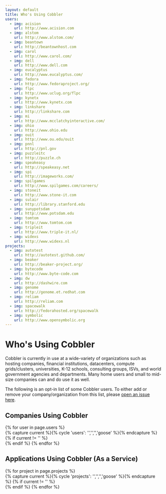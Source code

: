```yaml
---
layout: default
title: Who's Using Cobbler
users:
  - img: acision
    url: http://www.acision.com
  - img: alstom
    url: http://www.alstom.com/
  - img: beantown
    url: http://beantownhost.com
  - img: carol
    url: http://www.carol.com/
  - img: dell
    url: http://www.dell.com
  - img: eucalyptus
    url: http://www.eucalyptus.com/
  - img: fedora
    url: http://www.fedoraproject.org/
  - img: flpc
    url: http://www.uclug.org/flpc
  - img: kynetx
    url: http://www.kynetx.com
  - img: linkshare
    url: http://linkshare.com
  - img: mi
    url: http://www.mcclatchyinteractive.com/
  - img: ohio
    url: http://www.ohio.edu
  - img: ouit
    url: http://www.ou.edu/ouit
  - img: pnnl
    url: http://pnl.gov
  - img: puzzleitc
    url: http://puzzle.ch
  - img: speakeasy
    url: http://speakeasy.net
  - img: spi
    url: http://imageworks.com/
  - img: spilgames
    url: http://www.spilgames.com/careers/
  - img: stoneit
    url: http://www.stone-it.com
  - img: sulair
    url: http://library.stanford.edu
  - img: sunypotsdam
    url: http://www.potsdam.edu
  - img: tomtom
    url: http://www.tomtom.com
  - img: tripleit
    url: http://www.triple-it.nl/
  - img: widexs
    url: http://www.widexs.nl
projects:
  - img: autotest
    url: http://autotest.github.com/
  - img: beaker
    url: http://beaker-project.org/
  - img: bytecode
    url: http://www.byte-code.com
  - img: dw
    url: http://dashwire.com
  - img: genome
    url: http://genome.et.redhat.com
  - img: reliam
    url: http://reliam.com
  - img: spacewalk
    url: http://fedorahosted.org/spacewalk
  - img: symbolic
    url: http://www.opensymbolic.org
---
```


# Who's Using Cobbler

Cobbler is currently in use at a wide-variety of organizations such as hosting companies, financial institutions, datacenters, compute grids/clusters, universities, K-12 schools, consulting groups, ISVs, and world government agencies and departments.  Many home users and small to mid-size companies can and do use it as well.

The following is an opt-in list of some Cobbler users. To either add or remove your company/organization from this list, please [open an issue here](https://github.com/cobbler/cobbler.github.com/issues).

## Companies Using Cobbler

<div class="container logolist">
 <div class="row-fluid">
{% for user in page.users %}
  <div class="span3 userlogo"><a href="{{ user.url }}"><img src="/images/who/{{ user.img }}_logo_sm.png" alt="" /></a></div>
 {% capture current %}{% cycle 'users': '','','','goose' %}{% endcapture %}
 {% if current != '' %}
 </div>
 <div class="row-fluid">
 {% endif %}
{% endfor %}
 </div>
</div>

## Applications Using Cobbler (As a Service)

<div class="container logolist">
 <div class="row-fluid">
{% for project in page.projects %}
  <div class="span3 userlogo"><a href="{{ project.url }}"><img src="/images/who/{{ project.img }}_logo_sm.png" alt="" /></a></div>
 {% capture current %}{% cycle 'projects': '','','','goose' %}{% endcapture %}
 {% if current != '' %}
 </div>
 <div class="row-fluid">
 {% endif %}
{% endfor %}
 </div>
</div>

